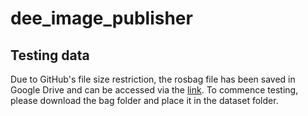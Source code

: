 # dee_image_publisher

## Testing data
Due to GitHub's file size restriction, the rosbag file has been saved in Google Drive and can be accessed via the [link](https://drive.google.com/drive/folders/1_Jn4lQfxXrxvIvLHaN3ElknRP7Vp-u8j?usp=sharing). To commence testing, please download the bag folder and place it in the dataset folder.
